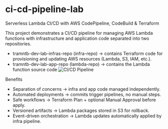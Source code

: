 # ci-cd-pipeline-lab
Serverless Lambda CI/CD with AWS CodePipeline, CodeBuild & Terraform

This project demonstrates a CI/CD pipeline for managing AWS Lambda functions with infrastructure and application code separated into two repositories.

- tramntb-dev-lab-infras-repo (infra-repo) → contains Terraform code for provisioning and updating AWS resources (Lambda, S3, IAM, etc.).
- tramntb-dev-lab-app-repo (lambda-repo) → contains the Lambda function source code
![CI/CD Pipeline](docs/CICD_pipelines.svg)

Benefits
- Separation of concerns → infra and app code managed independently.
- Automated deployments → commits trigger pipelines, no manual steps.
- Safe workflows → Terraform Plan + optional Manual Approval before apply.
- Versioned artifacts → Lambda packages stored in S3 for rollback.
- Event-driven orchestration → Lambda updates automatically applied by infra pipeline.

